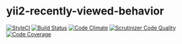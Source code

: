 # yii2-recently-viewed-behavior

[![StyleCI](https://styleci.io/repos/101527643/shield?branch=master)](https://styleci.io/repos/101527643)
[![Build Status](https://travis-ci.org/zacksleo/yii2-recently-viewed-behavior.svg?branch=master)](https://travis-ci.org/zacksleo/yii2-recently-viewed-behavior)
[![Code Climate](https://img.shields.io/codeclimate/github/zacksleo/yii2-recently-viewed-behavior.svg)]()
[![Scrutinizer Code Quality](https://scrutinizer-ci.com/g/zacksleo/yii2-recently-viewed-behavior/badges/quality-score.png?b=master)](https://scrutinizer-ci.com/g/zacksleo/yii2-recently-viewed-behavior/?branch=master)
[![Code Coverage](https://scrutinizer-ci.com/g/zacksleo/yii2-recently-viewed-behavior/badges/coverage.png?b=master)](https://scrutinizer-ci.com/g/zacksleo/yii2-recently-viewed-behavior/?branch=master)
